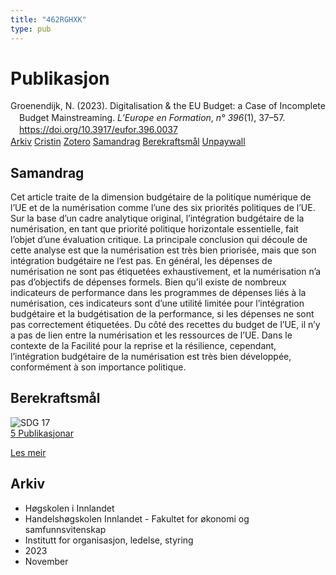 ```yaml
---
title: "462RGHXK"
type: pub
---
```

<h1>Publikasjon</h1>
<article id="csl-bib-container-462RGHXK" class="csl-bib-container">
  <div class="csl-bib-body" style="line-height: 1.35; padding-left: 1em; text-indent:-1em;">
  <div class="csl-entry">Groenendijk, N. (2023). Digitalisation &amp; the EU Budget: a Case of Incomplete Budget Mainstreaming. <i>L&#x2019;Europe en Formation</i>, <i>n&#xB0; 396</i>(1), 37&#x2013;57. <a href="https://doi.org/10.3917/eufor.396.0037">https://doi.org/10.3917/eufor.396.0037</a></div>
</div>
  <div class="csl-bib-buttons">
    <a href="#taxonomy-article-462RGHXK" class="csl-bib-button">Arkiv</a>
    <a href="https://app.cristin.no/results/show.jsf?id=2202523" alt="Cristin URL" class="csl-bib-button">Cristin</a>
    <a href="http://zotero.org/groups/5402882/items/462RGHXK" alt="Zotero URL" class="csl-bib-button">Zotero</a>
    <a href="#abstract-article-462RGHXK" class="csl-bib-button">Samandrag</a>
    <a href="#sdg-article-462RGHXK" class="csl-bib-button">Berekraftsmål</a>
    <a href="https://doi.org/10.3917/eufor.396.0037" class="csl-bib-button">Unpaywall</a>
  </div>
  <div id="csl-bib-meta-container-462RGHXK"></div>
</article>
<div id="csl-bib-meta-462RGHXK" class="csl-bib-meta">
  <article id="abstract-article-462RGHXK" class="abstract-article">
    <h1>Samandrag</h1>
    Cet article traite de la dimension budgétaire de la politique numérique de l’UE et de la numérisation comme l’une des six priorités politiques de l’UE. Sur la base d’un cadre analytique original, l’intégration budgétaire de la numérisation, en tant que priorité politique horizontale essentielle, fait l’objet d’une évaluation critique. La principale conclusion qui découle de cette analyse est que la numérisation est très bien priorisée, mais que son intégration budgétaire ne l’est pas. En général, les dépenses de numérisation ne sont pas étiquetées exhaustivement, et la numérisation n’a pas d’objectifs de dépenses formels. Bien qu’il existe de nombreux indicateurs de performance dans les programmes de dépenses liés à la numérisation, ces indicateurs sont d’une utilité limitée pour l’intégration budgétaire et la budgétisation de la performance, si les dépenses ne sont pas correctement étiquetées. Du côté des recettes du budget de l’UE, il n’y a pas de lien entre la numérisation et les ressources de l’UE. Dans le contexte de la Facilité pour la reprise et la résilience, cependant, l’intégration budgétaire de la numérisation est très bien développée, conformément à son importance politique.
  </article>
  <article id="sdg-article-462RGHXK" class="sdg-article">
    <h1>Berekraftsmål</h1>
    <div class="sdg-container"><div id="sdg17" class="sdg"> <img src="{{< params subfolder >}}images/sdg/sdg17_no.png" class="image" alt="SDG 17"> <div class="sdg-overlay"> <a href="{{< params subfolder >}}no/archive/?sdg=17#archive" class="sdg-publication-count"><span>5</span> Publikasjonar</a> <p><a href="NA" class="sdg-read-more">Les meir</a></p> </div> </div></div>
  </article>
  <article id="taxonomy-article-462RGHXK" class="taxonomy-article">
    <h1>Arkiv</h1>
    <ul>
      <li>Høgskolen i Innlandet</li>
      <li>Handelshøgskolen Innlandet - Fakultet for økonomi og samfunnsvitenskap</li>
      <li>Institutt for organisasjon, ledelse, styring</li>
      <li>2023</li>
      <li>November</li>
    </ul>
  </article>
</div>
